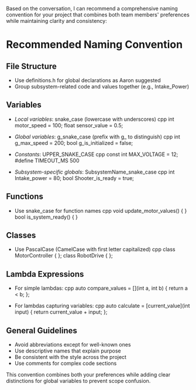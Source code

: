 Based on the conversation, I can recommend a comprehensive naming convention for your project that combines both team members' preferences while maintaining clarity and consistency:

# Recommended Naming Convention

## File Structure
- Use definitions.h for global declarations as Aaron suggested
- Group subsystem-related code and values together (e.g., Intake_Power)

## Variables
- *Local variables*: snake_case (lowercase with underscores)
  cpp
  int motor_speed = 100;
  float sensor_value = 0.5;
  

- *Global variables*: g_snake_case (prefix with g_ to distinguish)
  cpp
  int g_max_speed = 200;
  bool g_is_initialized = false;
  

- *Constants*: UPPER_SNAKE_CASE
  cpp
  const int MAX_VOLTAGE = 12;
  #define TIMEOUT_MS 500
  

- *Subsystem-specific globals*: SubsystemName_snake_case
  cpp
  int Intake_power = 80;
  bool Shooter_is_ready = true;
  

## Functions
- Use snake_case for function names
  cpp
  void update_motor_values() { }
  bool is_system_ready() { }
  

## Classes
- Use PascalCase (CamelCase with first letter capitalized)
  cpp
  class MotorController { };
  class RobotDrive { };
  

## Lambda Expressions
- For simple lambdas:
  cpp
  auto compare_values = [](int a, int b) { return a < b; };
  

- For lambdas capturing variables:
  cpp
  auto calculate = [current_value](int input) { return current_value + input; };
  

## General Guidelines
- Avoid abbreviations except for well-known ones
- Use descriptive names that explain purpose
- Be consistent with the style across the project
- Use comments for complex code sections

This convention combines both your preferences while adding clear distinctions for global variables to prevent scope confusion.